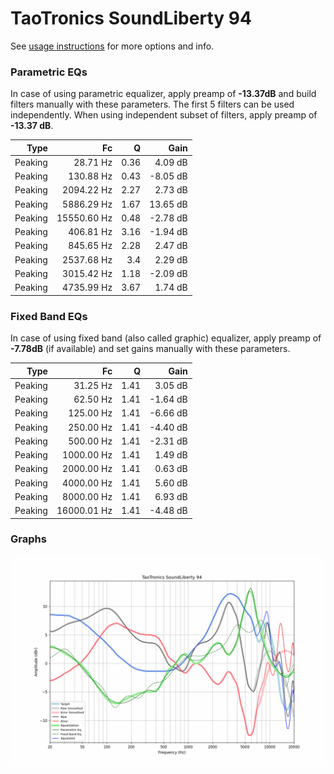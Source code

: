 # TaoTronics SoundLiberty 94
See [usage instructions](https://github.com/jaakkopasanen/AutoEq#usage) for more options and info.

### Parametric EQs
In case of using parametric equalizer, apply preamp of **-13.37dB** and build filters manually
with these parameters. The first 5 filters can be used independently.
When using independent subset of filters, apply preamp of **-13.37 dB**.

| Type    | Fc          |    Q | Gain     |
|--------:|------------:|-----:|---------:|
| Peaking | 28.71 Hz    | 0.36 | 4.09 dB  |
| Peaking | 130.88 Hz   | 0.43 | -8.05 dB |
| Peaking | 2094.22 Hz  | 2.27 | 2.73 dB  |
| Peaking | 5886.29 Hz  | 1.67 | 13.65 dB |
| Peaking | 15550.60 Hz | 0.48 | -2.78 dB |
| Peaking | 406.81 Hz   | 3.16 | -1.94 dB |
| Peaking | 845.65 Hz   | 2.28 | 2.47 dB  |
| Peaking | 2537.68 Hz  | 3.4  | 2.29 dB  |
| Peaking | 3015.42 Hz  | 1.18 | -2.09 dB |
| Peaking | 4735.99 Hz  | 3.67 | 1.74 dB  |

### Fixed Band EQs
In case of using fixed band (also called graphic) equalizer, apply preamp of **-7.78dB**
(if available) and set gains manually with these parameters.

| Type    | Fc          |    Q | Gain     |
|--------:|------------:|-----:|---------:|
| Peaking | 31.25 Hz    | 1.41 | 3.05 dB  |
| Peaking | 62.50 Hz    | 1.41 | -1.64 dB |
| Peaking | 125.00 Hz   | 1.41 | -6.66 dB |
| Peaking | 250.00 Hz   | 1.41 | -4.40 dB |
| Peaking | 500.00 Hz   | 1.41 | -2.31 dB |
| Peaking | 1000.00 Hz  | 1.41 | 1.49 dB  |
| Peaking | 2000.00 Hz  | 1.41 | 0.63 dB  |
| Peaking | 4000.00 Hz  | 1.41 | 5.60 dB  |
| Peaking | 8000.00 Hz  | 1.41 | 6.93 dB  |
| Peaking | 16000.01 Hz | 1.41 | -4.48 dB |

### Graphs
![](./TaoTronics%20SoundLiberty%2094.png)